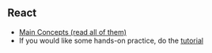 ## React

* [Main Concepts (read all of them)](https://reactjs.org/docs/hello-world.html)
* If you would like some hands-on practice, do the [tutorial](https://reactjs.org/tutorial/tutorial.html)

